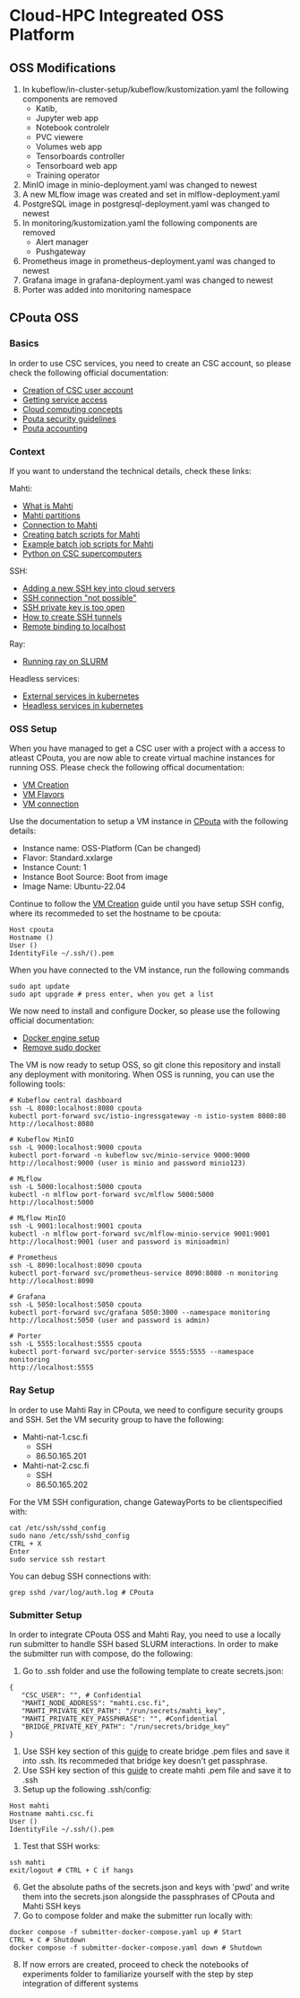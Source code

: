 # Cloud-HPC Integreated OSS Platform

## OSS Modifications

1. In kubeflow/in-cluster-setup/kubeflow/kustomization.yaml the following components are removed
   - Katib, 
   - Jupyter web app
   - Notebook controlelr
   - PVC viewere
   - Volumes web app
   - Tensorboards controller
   - Tensorboard web app
   - Training operator
2. MinIO image in minio-deployment.yaml was changed to newest
3. A new MLflow image was created and set in mlflow-deployment.yaml
4. PostgreSQL image in postgresql-deployment.yaml was changed to newest
5. In monitoring/kustomization.yaml the following components are removed
   - Alert manager 
   - Pushgateway
6. Prometheus image in prometheus-deployment.yaml was changed to newest
7. Grafana image in grafana-deployment.yaml was changed to newest
8. Porter was added into monitoring namespace

## CPouta OSS

### Basics

In order to use CSC services, you need to create an CSC account, so please check the following official documentation:

- [Creation of CSC user account](https://docs.csc.fi/accounts/how-to-create-new-user-account/)
- [Getting service access](https://docs.csc.fi/accounts/how-to-add-service-access-for-project/) 
- [Cloud computing concepts](https://docs.csc.fi/cloud/)
- [Pouta security guidelines](https://docs.csc.fi/cloud/pouta/security/)
- [Pouta accounting](https://docs.csc.fi/cloud/pouta/accounting/)

### Context

If you want to understand the technical details, check these links:

Mahti:
- [What is Mahti]( https://docs.csc.fi/support/tutorials/mahti_quick/)
- [Mahti partitions](https://docs.csc.fi/computing/running/batch-job-partitions/)
- [Connection to Mahti](https://docs.csc.fi/computing/connecting/)
- [Creating batch scripts for Mahti](https://docs.csc.fi/computing/running/creating-job-scripts-mahti/)
- [Example batch job scripts for Mahti](https://docs.csc.fi/computing/running/example-job-scripts-mahti/)
- [Python on CSC supercomputers](https://docs.csc.fi/apps/python/#installing-python-packages-to-existing-modules)

SSH:
- [Adding a new SSH key into cloud servers](https://www.servers.com/support/knowledge/linux-administration/how-to-add-new-ssh-key-to-a-cloud-server)
- [SSH connection "not possible"](https://askubuntu.com/questions/1399009/ssh-connection-not-possible-host-key-verification-failed)
- [SSH private key is too open](https://stackoverflow.com/questions/9270734/ssh-permissions-are-too-open)
- [How to create SSH tunnels](https://www.ssh.com/academy/ssh/tunneling-example)
- [Remote binding to localhost](https://serverfault.com/questions/997124/ssh-r-binds-to-127-0-0-1-only-on-remote)

Ray:
- [Running ray on SLURM](https://docs.ray.io/en/latest/cluster/vms/user-guides/community/slurm.html)

Headless services:
- [External services in kubernetes](https://stackoverflow.com/questions/57764237/kubernetes-ingress-to-external-service?noredirect=1&lq=1)
- [Headless services in kubernetes](https://kubernetes.io/docs/concepts/services-networking/service/#headless-services)

### OSS Setup

When you have managed to get a CSC user with a project with a access to atleast CPouta, you are now able to create virtual machine instances for running OSS. Please check the following offical documentation:

- [VM Creation](https://docs.csc.fi/cloud/pouta/launch-vm-from-web-gui/)
- [VM Flavors](https://docs.csc.fi/cloud/pouta/vm-flavors-and-billing/#standard-flavors)
- [VM connection](https://docs.csc.fi/cloud/pouta/connecting-to-vm/)

Use the documentation to setup a VM instance in [CPouta](https://pouta.csc.fi) with the following details:

- Instance name: OSS-Platform (Can be changed)
- Flavor: Standard.xxlarge
- Instance Count: 1
- Instance Boot Source: Boot from image
- Image Name: Ubuntu-22.04

Continue to follow the [VM Creation](https://docs.csc.fi/cloud/pouta/launch-vm-from-web-gui/) guide until you have setup SSH config, where its recommeded to set the hostname to be cpouta: 

```
Host cpouta
Hostname ()
User ()
IdentityFile ~/.ssh/().pem
```

When you have connected to the VM instance, run the following commands

```
sudo apt update
sudo apt upgrade # press enter, when you get a list
```

We now need to install and configure Docker, so please use the following official documentation:

- [Docker engine setup](https://docs.docker.com/engine/install/ubuntu/)
- [Remove sudo docker](https://docs.docker.com/engine/install/linux-postinstall/)

The VM is now ready to setup OSS, so git clone this repository and install any deployment with monitoring. When OSS is running, you can use the following tools:

```
# Kubeflow central dashboard
ssh -L 8080:localhost:8080 cpouta
kubectl port-forward svc/istio-ingressgateway -n istio-system 8080:80
http://localhost:8080

# Kubeflow MinIO
ssh -L 9000:localhost:9000 cpouta
kubectl port-forward -n kubeflow svc/minio-service 9000:9000
http://localhost:9000 (user is minio and password minio123)

# MLflow
ssh -L 5000:localhost:5000 cpouta
kubectl -n mlflow port-forward svc/mlflow 5000:5000
http://localhost:5000

# MLflow MinIO
ssh -L 9001:localhost:9001 cpouta
kubectl -n mlflow port-forward svc/mlflow-minio-service 9001:9001
http://localhost:9001 (user and password is minioadmin)

# Prometheus
ssh -L 8090:localhost:8090 cpouta
kubectl port-forward svc/prometheus-service 8090:8080 -n monitoring
http://localhost:8090

# Grafana
ssh -L 5050:localhost:5050 cpouta
kubectl port-forward svc/grafana 5050:3000 --namespace monitoring
http://localhost:5050 (user and password is admin)

# Porter
ssh -L 5555:localhost:5555 cpouta
kubectl port-forward svc/porter-service 5555:5555 --namespace monitoring
http://localhost:5555
```

### Ray Setup

In order to use Mahti Ray in CPouta, we need to configure security groups and SSH. Set the VM security group to have the following:

- Mahti-nat-1.csc.fi
   - SSH
   - 86.50.165.201
- Mahti-nat-2.csc.fi
   - SSH
   - 86.50.165.202
  
For the VM SSH configuration, change GatewayPorts to be clientspecified with:

```
cat /etc/ssh/sshd_config
sudo nano /etc/ssh/sshd_config 
CTRL + X 
Enter 
sudo service ssh restart 
```

You can debug SSH connections with:

```
grep sshd /var/log/auth.log # CPouta
```

### Submitter Setup


In order to integrate CPouta OSS and Mahti Ray, you need to use a locally run submitter to handle SSH based SLURM interactions. In order to make the submitter run with compose, do the following:


1. Go to .ssh folder and use the following template to create secrets.json:
```
{
   "CSC_USER": "", # Confidential
   "MAHTI_NODE_ADDRESS": "mahti.csc.fi",
   "MAHTI_PRIVATE_KEY_PATH": "/run/secrets/mahti_key",
   "MAHTI_PRIVATE_KEY_PASSPHRASE": "", #Confidential
   "BRIDGE_PRIVATE_KEY_PATH": "/run/secrets/bridge_key" 
}
```
1. Use SSH key section of this [guide](https://docs.csc.fi/cloud/pouta/launch-vm-from-web-gui/#setting-up-ssh-keys) to create bridge .pem files and save it into .ssh. Its recommeded that bridge key doesn't get passphrase.
2. Use SSH key section of this [guide](https://docs.csc.fi/computing/connecting/) to create mahti .pem file and save it to .ssh
3. Setup up the following .ssh/config:
```
Host mahti
Hostname mahti.csc.fi
User ()
IdentityFile ~/.ssh/().pem
```
1. Test that SSH works:
   
```
ssh mahti
exit/logout # CTRL + C if hangs
```
6. Get the absolute paths of the secrets.json and keys with 'pwd' and write them into the secrets.json alongside the passphrases of CPouta and Mahti SSH keys
7. Go to compose folder and make the submitter run locally with:

```
docker compose -f submitter-docker-compose.yaml up # Start
CTRL + C # Shutdown
docker compose -f submitter-docker-compose.yaml down # Shutdown
```
8. If now errors are created, proceed to check the notebooks of experiments folder to familiarize yourself with the step by step integration of different systems